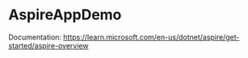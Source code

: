 # AspireAppDemo

Documentation: https://learn.microsoft.com/en-us/dotnet/aspire/get-started/aspire-overview

